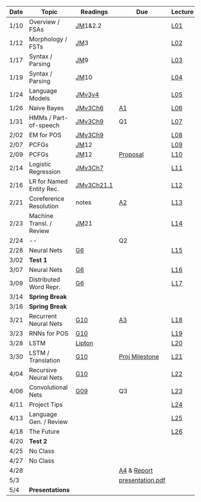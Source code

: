 

| Date  | Topic                      | Readings                      | Due           | Lecture      |
| ----- |----------------------------|-------------------------------|---------------|--------------|
| 1/10  | Overview  / FSAs           |[JM](read/JM.pdf)1&2.2         |               |[L01](lec/l01)|
| 1/12  | Morphology / FSTs          |[JM](read/JM.pdf)3             |               |[L02](lec/l02)|
| 1/17  | Syntax / Parsing           |[JM](read/JM.pdf)9             |               |[L03](lec/l03)|
| 1/19  | Syntax / Parsing           |[JM](read/JM.pdf)10            |               |[L04](lec/l04)|
| 1/24  | Language Models            |[JMv3v4](https://web.stanford.edu/~jurafsky/slp3/4.pdf) |               |[L05](lec/l05)|
| 1/26  | Naive Bayes                |[JMv3Ch6](https://web.stanford.edu/~jurafsky/slp3/6.pdf) |[A1](https://github.com/iit-cs585/assignments/tree/master/a1)               |[L06](lec/l06)|
| 1/31  | HMMs / Part-of-speech      |[JMv3Ch9](https://web.stanford.edu/~jurafsky/slp3/9.pdf) | Q1            |[L07](lec/l07)|
| 2/02  | EM for POS                 |[JMv3Ch9](https://web.stanford.edu/~jurafsky/slp3/9.pdf) |               |[L08](lec/l08)|
| 2/07  | PCFGs                      |[JM](read/JM.pdf)12            |               |[L09](lec/l09)|
| 2/09  | PCFGs                      |[JM](read/JM.pdf)12            | [Proposal](https://github.com/iit-cs585/assignments/tree/master/project)      |[L10](lec/l10)|
| 2/14  | Logistic Regression        |[JMv3Ch7](https://web.stanford.edu/~jurafsky/slp3/7.pdf) |               |[L11](lec/l11)|
| 2/16  | LR for Named Entity Rec.   | [JMv3Ch21.1](https://web.stanford.edu/~jurafsky/slp3/21.pdf)                         |               |[L12](lec/l12)|
| 2/21  | Coreference Resolution     | notes                         | [A2](https://github.com/iit-cs585/assignments/tree/master/a2)|[L13](lec/l13)|
| 2/23  | Machine Transl. / Review   | [JM](read/JM.pdf)21           |                |[L14](lec/l14)|
| 2/24  | --                         |                               | Q2             |              |
| 2/28  | Neural Nets                | [G6](http://www.deeplearningbook.org/contents/mlp.html) | | [L15](lec/l15)|
| 3/02  |  **Test 1**                |                               |               |              |
| 3/07  | Neural Nets                | [G6](http://www.deeplearningbook.org/contents/mlp.html)|               |[L16](lec/l16)|
| 3/09  | Distributed Word Repr.     | [G6](http://www.deeplearningbook.org/contents/mlp.html) |               |[L17](lec/l17)|
| 3/14  |  **Spring Break**          |                               |               |              |
| 3/16  |  **Spring Break**          |                               |               |              |
| 3/21  | Recurrent Neural Nets      | [G10](http://www.deeplearningbook.org/contents/rnn.html) |[A3](https://github.com/iit-cs585/assignments/tree/master/a3)|[L18](lec/l18)|
| 3/23  | RNNs for POS               |  [G10](http://www.deeplearningbook.org/contents/rnn.html) |             |[L19](lec/l19)|
| 3/28  | LSTM     |  [Lipton](https://arxiv.org/abs/1506.00019) |               |[L20](lec/l20)|
| 3/30  | LSTM / Translation           |  [G10](http://www.deeplearningbook.org/contents/rnn.html) | [Proj Milestone](https://github.com/iit-cs585/assignments/tree/master/project)              |[L21](lec/l21)|
| 4/04  | Recursive Neural Nets                        |  [G10](http://www.deeplearningbook.org/contents/rnn.html)  |               |[L22](lec/l22)|
| 4/06  | Convolutional Nets         | [G09](http://www.deeplearningbook.org/contents/convnets.html)  | Q3 |[L23](lec/l23)| 
| 4/11  | Project Tips        | |     |[L24](lec/l24)|
| 4/13  | Language Gen. / Review     |                               |                          |[L25](lec/l25)|
| 4/18  | The Future                 |                               |               |[L26](lec/l26)|
| 4/20  | **Test 2**                 |                               |               |              |
| 4/25  | No Class                   |                               |          |              |
| 4/27  | No Class                   |                               |     |              |
| 4/28  |             |    | [A4](https://github.com/iit-cs585/assignments/tree/master/a4) &      [Report](https://github.com/iit-cs585/assignments/tree/master/project)   
| 5/3   |           |         |      [presentation.pdf](https://github.com/iit-cs585/assignments/tree/master/project)       |          |
| 5/4   | **Presentations**          |         |             |          |





